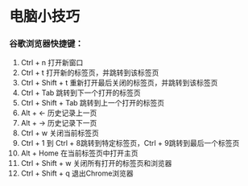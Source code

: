 # 电脑小技巧

### 谷歌浏览器快捷键：

1. Ctrl + n 打开新窗口
2. Ctrl + t 打开新的标签页，并跳转到该标签页
3. Ctrl + Shift + t 重新打开最后关闭的标签页，并跳转到该标签页
4. Ctrl + Tab 跳转到下一个打开的标签页
5. Ctrl + Shift + Tab 跳转到上一个打开的标签页
6. Alt + ← 历史记录上一页
7. Alt + → 历史记录下一页
8. Ctrl + w 关闭当前标签页
9. Ctrl + 1 到 Ctrl + 8跳转到特定标签页，Ctrl + 9跳转到最后一个标签页
10. Alt + Home 在当前标签页中打开主页
11. Ctrl + Shift + w 关闭所有打开的标签页和浏览器
12. Ctrl + Shift + q 退出Chrome浏览器